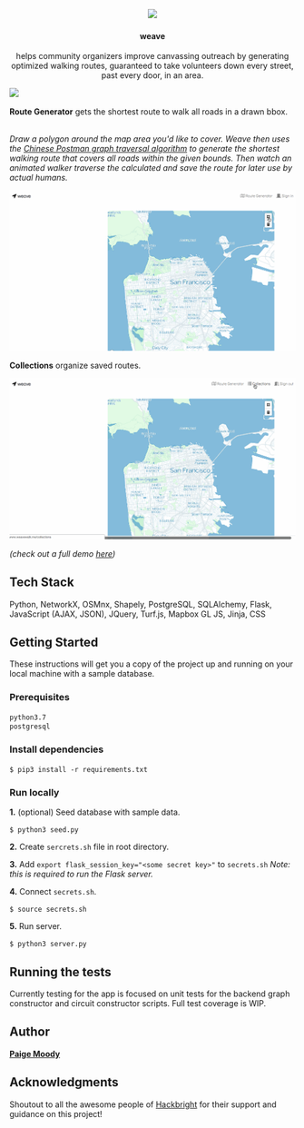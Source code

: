 
<p align="center">
	<img src="https://user-images.githubusercontent.com/25571355/59734595-eae75900-9206-11e9-8eca-4f89355e1058.png">
</p>
<h4 align="center">
	weave
</h4>
<p align="center">
helps community organizers improve canvassing outreach by generating optimized walking routes, guaranteed to take volunteers down every street, past every door, in an area.
</p>



![](homepage.gif)




**Route Generator** gets the shortest route to walk all roads in a drawn bbox.<br><br>

_Draw a polygon around the map area you'd like to cover. Weave then uses the [Chinese Postman graph traversal algorithm](https://en.wikipedia.org/wiki/Route_inspection_problem) to generate the shortest walking route that covers all roads within the given bounds. Then watch an animated walker traverse the calculated and save the route for later use by actual humans._

![](route_creation.gif)

**Collections** organize saved routes.

![](collections.gif)

*(check out a full demo [here](https://www.youtube.com/watch?v=u1m2kKUy4L0))*

## Tech Stack
Python, NetworkX, OSMnx, Shapely, PostgreSQL, SQLAlchemy, Flask, JavaScript (AJAX, JSON), JQuery, Turf.js, Mapbox GL JS, Jinja, CSS

## Getting Started

These instructions will get you a copy of the project up and running on your local machine with a sample database.

### Prerequisites

```
python3.7
postgresql
```

### Install dependencies 

`$ pip3 install -r requirements.txt`


### Run locally

**1.** (optional) Seed database with sample data.

	$ python3 seed.py

**2.** Create `sercrets.sh` file in root directory. 

**3.** Add `export flask_session_key="<some secret key>"` to `secrets.sh` *Note: this is required to run the Flask server.*

**4.** Connect `secrets.sh`. 

	$ source secrets.sh

	
**5.** Run server.

	$ python3 server.py

## Running the tests

Currently testing for the app is focused on unit tests for the backend graph constructor and circuit constructor scripts. Full test coverage is WIP. 


## Author

**[Paige Moody](https://www.linkedin.com/in/paige-moody)** 


## Acknowledgments

Shoutout to all the awesome people of [Hackbright](https://hackbrightacademy.com/) for their support and guidance on this project!
